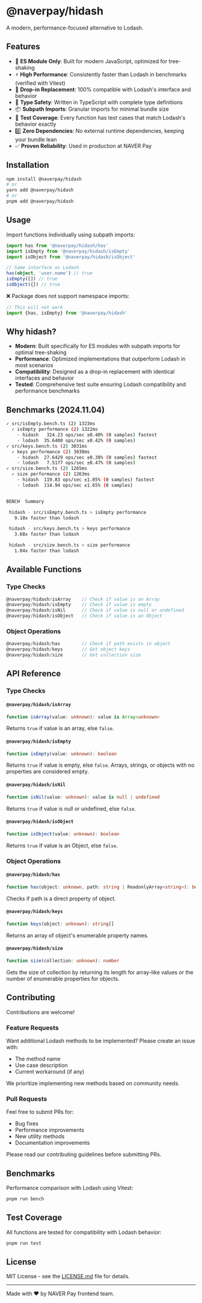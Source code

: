 # @naverpay/hidash

A modern, performance-focused alternative to Lodash.

## Features

-   🚀 **ES Module Only**: Built for modern JavaScript, optimized for tree-shaking
-   ⚡️ **High Performance**: Consistently faster than Lodash in benchmarks (verified with Vitest)
-   🔄 **Drop-in Replacement**: 100% compatible with Lodash's interface and behavior
-   🎯 **Type Safety**: Written in TypeScript with complete type definitions
-   📦 **Subpath Imports**: Granular imports for minimal bundle size
-   🧪 **Test Coverage**: Every function has test cases that match Lodash's behavior exactly
-   0️⃣ **Zero Dependencies**: No external runtime dependencies, keeping your bundle lean
-   ✅ **Proven Reliability**: Used in production at NAVER Pay

## Installation

```bash
npm install @naverpay/hidash
# or
yarn add @naverpay/hidash
# or
pnpm add @naverpay/hidash
```

## Usage

Import functions individually using subpath imports:

```typescript
import has from '@naverpay/hidash/has'
import isEmpty from '@naverpay/hidash/isEmpty'
import isObject from '@naverpay/hidash/isObject'

// Same interface as Lodash
has(object, 'user.name') // true
isEmpty([]) // true
isObject({}) // true
```

❌ Package does not support namespace imports:

```typescript
// This will not work
import {has, isEmpty} from '@naverpay/hidash'
```

## Why hidash?

-   **Modern**: Built specifically for ES modules with subpath imports for optimal tree-shaking
-   **Performance**: Optimized implementations that outperform Lodash in most scenarios
-   **Compatibility**: Designed as a drop-in replacement with identical interfaces and behavior
-   **Tested**: Comprehensive test suite ensuring Lodash compatibility and performance benchmarks

## Benchmarks (2024.11.04)

```bash
✓ src/isEmpty.bench.ts (2) 1323ms
  ✓ isEmpty performance (2) 1322ms
    · hidash   324.23 ops/sec ±0.40% (0 samples) fastest
    · lodash  35.6400 ops/sec ±0.42% (0 samples)
✓ src/keys.bench.ts (2) 3031ms
  ✓ keys performance (2) 3030ms
    · hidash  27.6429 ops/sec ±0.38% (0 samples) fastest
    · lodash   7.5177 ops/sec ±0.47% (0 samples)
✓ src/size.bench.ts (2) 1265ms
  ✓ size performance (2) 1263ms
    · hidash  119.83 ops/sec ±1.05% (0 samples) fastest
    · lodash  114.94 ops/sec ±1.65% (0 samples)


BENCH  Summary

 hidash - src/isEmpty.bench.ts > isEmpty performance
   9.10x faster than lodash

 hidash - src/keys.bench.ts > keys performance
   3.68x faster than lodash

 hidash - src/size.bench.ts > size performance
   1.04x faster than lodash
```

## Available Functions

### Type Checks

```typescript
@naverpay/hidash/isArray    // Check if value is an Array
@naverpay/hidash/isEmpty    // Check if value is empty
@naverpay/hidash/isNil      // Check if value is null or undefined
@naverpay/hidash/isObject   // Check if value is an Object
```

### Object Operations

```typescript
@naverpay/hidash/has        // Check if path exists in object
@naverpay/hidash/keys       // Get object keys
@naverpay/hidash/size       // Get collection size
```

## API Reference

### Type Checks

#### `@naverpay/hidash/isArray`

```typescript
function isArray(value: unknown): value is Array<unknown>
```

Returns `true` if value is an array, else `false`.

#### `@naverpay/hidash/isEmpty`

```typescript
function isEmpty(value: unknown): boolean
```

Returns `true` if value is empty, else `false`. Arrays, strings, or objects with no properties are considered empty.

#### `@naverpay/hidash/isNil`

```typescript
function isNil(value: unknown): value is null | undefined
```

Returns `true` if value is null or undefined, else `false`.

#### `@naverpay/hidash/isObject`

```typescript
function isObject(value: unknown): boolean
```

Returns `true` if value is an Object, else `false`.

### Object Operations

#### `@naverpay/hidash/has`

```typescript
function has(object: unknown, path: string | ReadonlyArray<string>): boolean
```

Checks if path is a direct property of object.

#### `@naverpay/hidash/keys`

```typescript
function keys(object: unknown): string[]
```

Returns an array of object's enumerable property names.

#### `@naverpay/hidash/size`

```typescript
function size(collection: unknown): number
```

Gets the size of collection by returning its length for array-like values or the number of enumerable properties for objects.

## Contributing

Contributions are welcome!

### Feature Requests

Want additional Lodash methods to be implemented? Please create an issue with:

-   The method name
-   Use case description
-   Current workaround (if any)

We prioritize implementing new methods based on community needs.

### Pull Requests

Feel free to submit PRs for:

-   Bug fixes
-   Performance improvements
-   New utility methods
-   Documentation improvements

Please read our contributing guidelines before submitting PRs.

## Benchmarks

Performance comparison with Lodash using Vitest:

```bash
pnpm run bench
```

## Test Coverage

All functions are tested for compatibility with Lodash behavior:

```bash
pnpm run test
```

## License

MIT License - see the [LICENSE.md](LICENSE.md) file for details.

---

Made with ❤️ by NAVER Pay frontend team.
